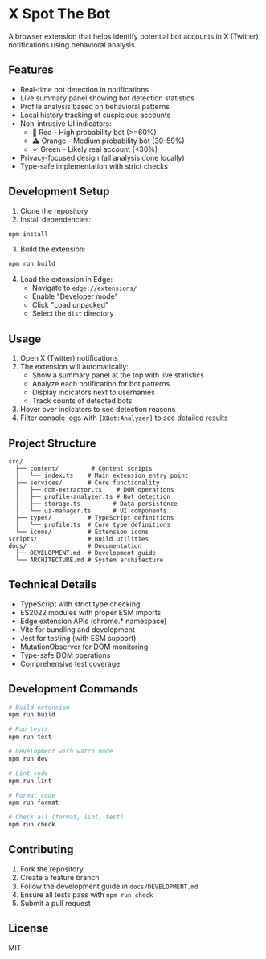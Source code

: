 # X Spot The Bot

A browser extension that helps identify potential bot accounts in X (Twitter) notifications using behavioral analysis.

## Features

- Real-time bot detection in notifications
- Live summary panel showing bot detection statistics
- Profile analysis based on behavioral patterns
- Local history tracking of suspicious accounts
- Non-intrusive UI indicators:
  - 🤖 Red - High probability bot (>=60%)
  - ⚠️ Orange - Medium probability bot (30-59%)
  - ✓ Green - Likely real account (<30%)
- Privacy-focused design (all analysis done locally)
- Type-safe implementation with strict checks

## Development Setup

1. Clone the repository
2. Install dependencies:
```bash
npm install
```

3. Build the extension:
```bash
npm run build
```

4. Load the extension in Edge:
   - Navigate to `edge://extensions/`
   - Enable "Developer mode"
   - Click "Load unpacked"
   - Select the `dist` directory

## Usage

1. Open X (Twitter) notifications
2. The extension will automatically:
   - Show a summary panel at the top with live statistics
   - Analyze each notification for bot patterns
   - Display indicators next to usernames
   - Track counts of detected bots
3. Hover over indicators to see detection reasons
4. Filter console logs with `[XBot:Analyzer]` to see detailed results

## Project Structure

```
src/
  ├── content/         # Content scripts
  │   └── index.ts    # Main extension entry point
  ├── services/       # Core functionality
  │   ├── dom-extractor.ts    # DOM operations
  │   ├── profile-analyzer.ts # Bot detection
  │   ├── storage.ts         # Data persistence
  │   └── ui-manager.ts      # UI components
  ├── types/          # TypeScript definitions
  │   └── profile.ts  # Core type definitions
  └── icons/          # Extension icons
scripts/              # Build utilities
docs/                 # Documentation
  ├── DEVELOPMENT.md  # Development guide
  └── ARCHITECTURE.md # System architecture
```

## Technical Details

- TypeScript with strict type checking
- ES2022 modules with proper ESM imports
- Edge extension APIs (chrome.* namespace)
- Vite for bundling and development
- Jest for testing (with ESM support)
- MutationObserver for DOM monitoring
- Type-safe DOM operations
- Comprehensive test coverage

## Development Commands

```bash
# Build extension
npm run build

# Run tests
npm run test

# Development with watch mode
npm run dev

# Lint code
npm run lint

# Format code
npm run format

# Check all (format, lint, test)
npm run check
```

## Contributing

1. Fork the repository
2. Create a feature branch
3. Follow the development guide in `docs/DEVELOPMENT.md`
4. Ensure all tests pass with `npm run check`
5. Submit a pull request

## License

MIT
